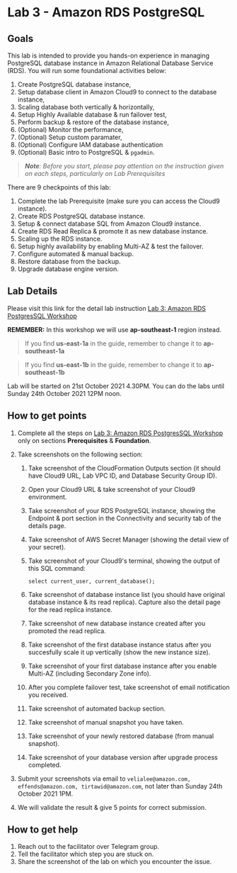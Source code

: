 # Lab 3 - Amazon RDS PostgreSQL

## Goals
This lab is intended to provide you hands-on experience in managing PostgreSQL database instance in Amazon Relational Database Service (RDS). You will run some foundational activities below: 

1. Create PostgreSQL database instance, 
2. Setup database client in Amazon Cloud9 to connect to the database instance,
3. Scaling database both vertically & horizontally, 
4. Setup Highly Available database & run failover test,
5. Perform backup & restore of the database instance,
6. (Optional) Monitor the performance,
7. (Optional) Setup custom paramater,
8. (Optional) Configure IAM database authentication
9. (Optional) Basic intro to PostgreSQL & `pgadmin`.


> ***Note**: Before you start, please pay attention on the instruction given on each steps, particularly on Lab Prerequisites*

There are 9 checkpoints of this lab:

1. Complete the lab Prerequisite (make sure you can access the Cloud9 instance).
2. Create RDS PostgreSQL database instance.
3. Setup & connect database SQL from Amazon Cloud9 instance.
4. Create RDS Read Replica & promote it as new database instance.
5. Scaling up the RDS instance.
6. Setup highly availability by enabling Multi-AZ & test the failover.
7. Configure automated & manual backup.
8. Restore database from the backup.
9. Upgrade database engine version.

## Lab Details

Please visit this link for the detail lab instruction [Lab 3:  Amazon RDS PostgresSQL Workshop](https://rdspg.workshop.aws/)

**REMEMBER:** In this workshop we will use **ap-southeast-1** region instead.

> If you find **us-east-1a** in the guide, remember to change it to **ap-southeast-1a**

> If you find **us-east-1b** in the guide, remember to change it to **ap-southeast-1b**

Lab will be started on 21st October 2021 4.30PM. You can do the labs until Sunday 24th October 2021 12PM noon. 

## How to get points

1. Complete all the steps on [Lab 3:  Amazon RDS PostgresSQL Workshop](https://rdspg.workshop.aws/) only on sections **Prerequisites** & **Foundation**.
2. Take screenshots on the following section:

    1. Take screenshot of the CloudFormation Outputs section (it should have Cloud9 URL, Lab VPC ID, and Database Security Group ID).
    2. Open your Cloud9 URL & take screenshot of your Cloud9 environment.
    3. Take screenshot of your RDS PostgreSQL instance, showing the Endpoint & port section in the Connectivity and security tab of the details page.
    4. Take screenshot of AWS Secret Manager (showing the detail view of your secret).
    5. Take screenshot of your Cloud9's terminal, showing the output of this SQL command: 
        
        `select current_user, current_database();`
    
    6. Take screenshot of database instance list (you should have original database instance & its read replica). Capture also the detail page for the read replica instance.
    7. Take screenshot of new database instance created after you promoted the read replica.
    8. Take screenshot of the first database instance status after you succesfully scale it up vertically (show the new instance size).
    9. Take screenshot of your first database instance after you enable Multi-AZ (including Secondary Zone info).
    10. After you complete failover test, take screenshot of email notification you received.
    11. Take screenshot of automated backup section. 
    12. Take screenshot of manual snapshot you have taken.
    13. Take screenshot of your newly restored database (from manual snapshot).
    14. Take screenshot of your database version after upgrade process completed.

3. Submit your screenshots via email to `velialee@amazon.com, effends@amazon.com, tirtawid@amazon.com`, not later than Sunday 24th October 2021 1PM.
4. We will validate the result & give 5 points for correct submission.

## How to get help
1. Reach out to the facilitator over Telegram group.
2. Tell the facilitator which step you are stuck on.
3. Share the screenshot of the lab on which you encounter the issue.

